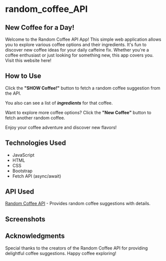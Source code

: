 
# random_coffee_API
## New Coffee for a Day!

Welcome to the Random Coffee API App!
This simple web application allows you to explore various coffee options and their ingredients. It's fun to discover new coffee ideas for your daily caffeine fix. Whether you're a coffee enthusiast or just looking for something new, this app covers you.
Visit this website here!

## How to Use
Click the **"SHOW Coffee!"** button to fetch a random coffee suggestion from the API.

You also can see a list of ***ingredients*** for that coffee.

Want to explore more coffee options? Click the **"New Coffee"** button to fetch another random coffee.

Enjoy your coffee adventure and discover new flavors!

## Technologies Used
* JavaScript
* HTML
* CSS
* Bootstrap
* Fetch API (async/await)

## API Used
[Random Coffee API](https://sampleapis.com/api-list/coffee) - Provides random coffee suggestions with details.

## Screenshots


## Acknowledgments
Special thanks to the creators of the Random Coffee API for providing delightful coffee suggestions.
Happy coffee exploring!





